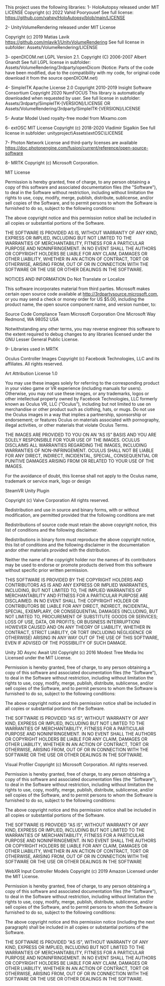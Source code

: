 This project uses the following libraries:
1- HoloAutopsy
released under MIT LICENSE
Copyright (c) 2022 Vahid Pooryousef
See full license: https://github.com/vahpy/HoloAutopsy/blob/main/LICENSE

2- UnityVolumeRendering
released under MIT License

Copyright (c) 2019 Matias Lavik
https://github.com/mlavik1/UnityVolumeRendering
See full license in subfolder: Assets/VolumeRendering/LICENSE


3- openDICOM.net
LGPL Version 2.1.
Copyright (C) 2006-2007  Albert Gnandt
See full LGPL license in subfolder: Assets/VolumeRendering/3rdparty/openDicom
(Notice: Parts of the code have been modified, due to the compatibility with my code, for original code download it from the source openDICOM.net)

4- SimpleITK
Apache License 2.0
Copyright 2010-2019 Insight Software Consortium
Copyright 2020 NumFOCUS
This library is automatically downloaded when requested by user.
See full license in subfolder: Assets/3rdparty/SimpleITK-[VERSION]/LICENSE OR Assets/VolumeRendering/3rdparty/SimpleITK-[VERSION]/LICENSE

5- Avatar Model
Used royalty-free model from Mixamo.com

6- extOSC
MIT License
Copyright (c) 2018-2020 Vladimir Sigalkin
See full license in subfolder: unityproject\Assets\extOSC\LICENSE

7- Photon Network
License and third-party licenses are available https://doc.photonengine.com/fusion/current/reference/open-source-software

8- MRTK
Copyright (c) Microsoft Corporation.

MIT License

Permission is hereby granted, free of charge, to any person obtaining a copy of this software and associated documentation files (the "Software"), to deal in the Software without restriction, including without limitation the rights to use, copy, modify, merge, publish, distribute, sublicense, and/or sell copies of the Software, and to permit persons to whom the Software is furnished to do so, subject to the following conditions:

The above copyright notice and this permission notice shall be included in all copies or substantial portions of the Software.

THE SOFTWARE IS PROVIDED AS IS, WITHOUT WARRANTY OF ANY KIND, EXPRESS OR IMPLIED, INCLUDING BUT NOT LIMITED TO THE WARRANTIES OF MERCHANTABILITY, FITNESS FOR A PARTICULAR PURPOSE AND NONINFRINGEMENT. IN NO EVENT SHALL THE AUTHORS OR COPYRIGHT HOLDERS BE LIABLE FOR ANY CLAIM, DAMAGES OR OTHER LIABILITY, WHETHER IN AN ACTION OF CONTRACT, TORT OR OTHERWISE, ARISING FROM, OUT OF OR IN CONNECTION WITH THE SOFTWARE OR THE USE OR OTHER DEALINGS IN THE SOFTWARE.

NOTICES AND INFORMATION Do Not Translate or Localize

This software incorporates material from third parties. Microsoft makes certain open source code available at http://3rdpartysource.microsoft.com, or you may send a check or money order for US $5.00, including the product name, the open source component name, and version number, to:

Source Code Compliance Team Microsoft Corporation One Microsoft Way Redmond, WA 98052 USA

Notwithstanding any other terms, you may reverse engineer this software to the extent required to debug changes to any libraries licensed under the GNU Lesser General Public License.

9- Libraries used in MRTK

Oculus Controller Images Copyright (c) Facebook Technologies, LLC and its affiliates. All rights reserved.

Art Attribution License 1.0

You may use these images solely for referring to the corresponding product in your video game or VR experience (including manuals for users). Otherwise, you may not use these images, or any trademarks, logos or other intellectual property owned by Facebook Technologies, LLC formerly known as Oculus VR, LLC (“Oculus”), including but not limited to use on merchandise or other product such as clothing, hats, or mugs. Do not use the Oculus images in a way that implies a partnership, sponsorship or endorsement; or features Oculus on materials associated with pornography, illegal activities, or other materials that violate Oculus Terms.

THE IMAGES ARE PROVIDED TO YOU ON AN “AS IS” BASIS AND YOU ARE SOLELY RESPONSIBLE FOR YOUR USE OF THE IMAGES. OCULUS DISCLAIMS ALL WARRANTIES REGARDING THE IMAGES, INCLUDING WARRANTIES OF NON-INFRINGEMENT. OCULUS SHALL NOT BE LIABLE FOR ANY DIRECT, INDIRECT, INCIDENTAL, SPECIAL, CONSEQUENTIAL OR PUNITIVE DAMAGES ARISING FROM OR RELATED TO YOUR USE OF THE IMAGES.

For the avoidance of doubt, this license shall not apply to the Oculus name, trademark or service mark, logo or design

SteamVR Unity Plugin

Copyright (c) Valve Corporation All rights reserved.

Redistribution and use in source and binary forms, with or without modification, are permitted provided that the following conditions are met

Redistributions of source code must retain the above copyright notice, this list of conditions and the following disclaimer.

Redistributions in binary form must reproduce the above copyright notice, this list of conditions and the following disclaimer in the documentation andor other materials provided with the distribution.

Neither the name of the copyright holder nor the names of its contributors may be used to endorse or promote products derived from this software without specific prior written permission.

THIS SOFTWARE IS PROVIDED BY THE COPYRIGHT HOLDERS AND CONTRIBUTORS AS IS AND ANY EXPRESS OR IMPLIED WARRANTIES, INCLUDING, BUT NOT LIMITED TO, THE IMPLIED WARRANTIES OF MERCHANTABILITY AND FITNESS FOR A PARTICULAR PURPOSE ARE DISCLAIMED. IN NO EVENT SHALL THE COPYRIGHT HOLDER OR CONTRIBUTORS BE LIABLE FOR ANY DIRECT, INDIRECT, INCIDENTAL, SPECIAL, EXEMPLARY, OR CONSEQUENTIAL DAMAGES (INCLUDING, BUT NOT LIMITED TO, PROCUREMENT OF SUBSTITUTE GOODS OR SERVICES; LOSS OF USE, DATA, OR PROFITS; OR BUSINESS INTERRUPTION) HOWEVER CAUSED AND ON ANY THEORY OF LIABILITY, WHETHER IN CONTRACT, STRICT LIABILITY, OR TORT (INCLUDING NEGLIGENCE OR OTHERWISE) ARISING IN ANY WAY OUT OF THE USE OF THIS SOFTWARE, EVEN IF ADVISED OF THE POSSIBILITY OF SUCH DAMAGE.

Unity 3D Async Await Util Copyright (c) 2016 Modest Tree Media Inc Licensed under the MIT License.

Permission is hereby granted, free of charge, to any person obtaining a copy of this software and associated documentation files (the "Software"), to deal in the Software without restriction, including without limitation the rights to use, copy, modify, merge, publish, distribute, sublicense, and/or sell copies of the Software, and to permit persons to whom the Software is furnished to do so, subject to the following conditions:

The above copyright notice and this permission notice shall be included in all copies or substantial portions of the Software.

THE SOFTWARE IS PROVIDED "AS IS", WITHOUT WARRANTY OF ANY KIND, EXPRESS OR IMPLIED, INCLUDING BUT NOT LIMITED TO THE WARRANTIES OF MERCHANTABILITY, FITNESS FOR A PARTICULAR PURPOSE AND NONINFRINGEMENT. IN NO EVENT SHALL THE AUTHORS OR COPYRIGHT HOLDERS BE LIABLE FOR ANY CLAIM, DAMAGES OR OTHER LIABILITY, WHETHER IN AN ACTION OF CONTRACT, TORT OR OTHERWISE, ARISING FROM, OUT OF OR IN CONNECTION WITH THE SOFTWARE OR THE USE OR OTHER DEALINGS IN THE SOFTWARE.

Visual Profiler Copyright (c) Microsoft Corporation. All rights reserved.

Permission is hereby granted, free of charge, to any person obtaining a copy of this software and associated documentation files (the "Software"), to deal in the Software without restriction, including without limitation the rights to use, copy, modify, merge, publish, distribute, sublicense, and/or sell copies of the Software, and to permit persons to whom the Software is furnished to do so, subject to the following conditions:

The above copyright notice and this permission notice shall be included in all copies or substantial portions of the Software.

THE SOFTWARE IS PROVIDED "AS IS", WITHOUT WARRANTY OF ANY KIND, EXPRESS OR IMPLIED, INCLUDING BUT NOT LIMITED TO THE WARRANTIES OF MERCHANTABILITY, FITNESS FOR A PARTICULAR PURPOSE AND NONINFRINGEMENT. IN NO EVENT SHALL THE AUTHORS OR COPYRIGHT HOLDERS BE LIABLE FOR ANY CLAIM, DAMAGES OR OTHER LIABILITY, WHETHER IN AN ACTION OF CONTRACT, TORT OR OTHERWISE, ARISING FROM, OUT OF OR IN CONNECTION WITH THE SOFTWARE OR THE USE OR OTHER DEALINGS IN THE SOFTWARE

WebXR Input Controller Models Copyright (c) 2019 Amazon Licensed under the MIT License.

Permission is hereby granted, free of charge, to any person obtaining a copy of this software and associated documentation files (the "Software"), to deal in the Software without restriction, including without limitation the rights to use, copy, modify, merge, publish, distribute, sublicense, and/or sell copies of the Software, and to permit persons to whom the Software is furnished to do so, subject to the following conditions:

The above copyright notice and this permission notice (including the next paragraph) shall be included in all copies or substantial portions of the Software.

THE SOFTWARE IS PROVIDED "AS IS", WITHOUT WARRANTY OF ANY KIND, EXPRESS OR IMPLIED, INCLUDING BUT NOT LIMITED TO THE WARRANTIES OF MERCHANTABILITY, FITNESS FOR A PARTICULAR PURPOSE AND NONINFRINGEMENT. IN NO EVENT SHALL THE AUTHORS OR COPYRIGHT HOLDERS BE LIABLE FOR ANY CLAIM, DAMAGES OR OTHER LIABILITY, WHETHER IN AN ACTION OF CONTRACT, TORT OR OTHERWISE, ARISING FROM, OUT OF OR IN CONNECTION WITH THE SOFTWARE OR THE USE OR OTHER DEALINGS IN THE SOFTWARE.

